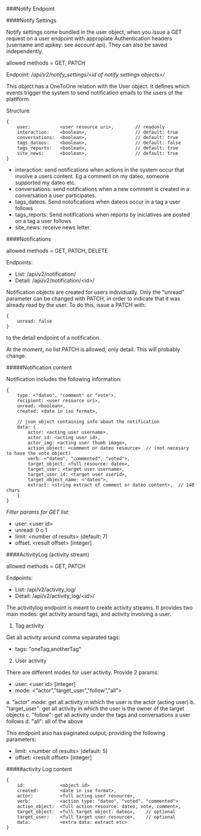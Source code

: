 ###Notify Endpoint


####Notify Settings

Notify settings come bundled in the user object, when you issue a GET request on a user endpoint with appropiate Authentication headers (username and apikey: see account api). They can also be saved independently.

allowed methods = GET, PATCH

Endpoint: */api/v2/notify_settings/\<id of notify settings objects\>/*

This object has a OneToOne relation with the User object. It defines which events trigger the system to send notification emails to the users of the plattform.

Structure:

	{
		user: 			<user resource uri>, 		// readonly
		interaction: 	<boolean>,					// default: true
		conversations: 	<boolean>,					// default: true
    	tags_dateos: 	<boolean>,					// default: false
    	tags_reports: 	<boolean>,					// default: true
    	site_news: 		<boolean>,					// default: true
	}

* interaction: send notifications when actions in the system occur that involve a users content. Eg a comment on my dateo, someone supported my dateo etc.
* conversations: send notifications when a new comment is created in a conversation a user participates.
* tags_dateos: Send notofications when dateos occur in a tag a user follows
* tags_reports: Send notifications when reports by iniciatives are posted on a tag a user follows
* site_news: receive news letter.


####Notifications

allowed methods = GET, PATCH, DELETE

Endpoints:

* List: /api/v2/notification/
* Detail: /api/v2/notification/\<id\>/


Notification objects are created for users individually. Only the "unread" parameter can be changed with PATCH, in order to indicate that it was already read by the user. To do this, issue a PATCH with:

	{
		unread: false
	}

to the detail endpoint of a notification.

At the moment, no list PATCH is allowed, only detail. This will probably change.

#####Notification content

Notification includes the following information:

	{
		type: <"dateo", "comment" or "vote">,
		recipient: <user resource uri>,
		unread: <boolean>,
		created: <date in iso format>,

		// json object containing info about the notification
		data: {		
			actor: <acting user username>,
			actor_id: <acting user id>,
			actor_img: <acting user thumb image>,
			action_object: <comment or dateo resource>  // (not necesary to have the vote object)
			verb: <"dateo", "commented", "voted">,
			target_object: <full resource: dateo>,
			target_user: <target user username>,
			target_user_id: <target user userid>,
			target_object_name: <"dateo">,
			extract: <string extract of comment or dateo content>,	// 140 chars
		}
	}


*Filter params for GET list:*

* user: \<user id\>
* unread: 0 o 1
* limit: \<number of results\>  (default: 7)
* offset: \<result offset\> [integer]


####ActivityLog (activity stream)

allowed methods = GET, PATCH

Endpoints:

* List: /api/v2/activity_log/
* Detail: /api/v2/activity_log/\<id\>/

The activitylog endpoint is meant to create activity streams. It provides two main modes: get activity around tags, and activity involving a user.

1. Tag activity

Get all activity around comma separated tags:

* tags: "oneTag,anotherTag"

2. User activity

There are different modes for user activity. Provide 2 params:

* user: \<user id\> [integer]
* mode: \<"actor","target_user","follow","all"\>

a. "actor" mode: get all activity in which the user is the actor (acting user)
b. "target_user": get all activity in which the user is the owner of the target objects
c. "follow": get all activity under the tags and conversations a user follows
d. "all": all of the above

This endpoint also has paginated output, providing the following parameters:

* limit: \<number of results\>  (default: 5)
* offset: \<result offset\> [integer]


#####activity Log content

	{
		id: 			<object id>
		created: 		<date in iso format>,
		actor:			<full acting user resource>,
	    verb:			<action type: "dateo", "voted", "commented">
	    action_object:	<full action resource: dateo, vote, comment>,
	    target_object:	<full target object: dateo>,	// optional
	    target_user: 	<full target user resource>, 	// optional
	    data: 			<extra data: extract etc>
	}
